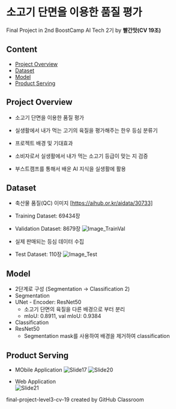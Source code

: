 # 소고기 단면을 이용한 품질 평가
Final Project in 2nd BoostCamp AI Tech 2기 by **빨간맛(CV 19조)**

## Content
- [Project Overview](#Project-Overview)
- [Dataset](#Dataset)
- [Model](#Model)
- [Product Serving](#Product-Serving)

## Project Overview
-  소고기 단면을 이용한 품질 평가

  - 실생활에서 내가 먹는 고기의 육질을 평가해주는 한우 등심 분류기

-  프로젝트 배경 및 기대효과

  - 소비자로서 실생활에서 내가 먹는 소고기 등급이 맞는 지 검증
  - 부스트캠프를 통해서 배운 AI 지식을 실생활에 활용

## Dataset
-  축산물 품질(QC) 이미지 [https://aihub.or.kr/aidata/30733]
  - Training Dataset: 69434장 
  - Validation Dataset: 8679장
![Image_TrainVal](https://user-images.githubusercontent.com/4301916/147234012-482f65f3-ea5f-411a-a177-b489c632e77c.jpg)
 
-  실제 판매되는 등심 데이터 수집 
  - Test Dataset: 110장 
![Image_Test](https://user-images.githubusercontent.com/4301916/147234479-834a246e-61a0-4cc1-94a0-4da794ad3f44.jpg)


## Model
-  2단계로 구성 (Segmentation -> Classification 2)
-  Segmentation  
  - UNet - Encoder: ResNet50
    - 소고기 단면의 육질을 다른 배경으로 부터 분리 
    - mIoU: 0.8911, val mIoU: 0.9384 
-  Classification   
  - ResNet50
    - Segmentation mask를 사용하여 배경을 제거하여 classification

## Product Serving
-  MObile Application
![Slide17](https://user-images.githubusercontent.com/4301916/147235398-abd09838-8de0-486f-ba47-dc18ace445a1.jpg)
![Slide20](https://user-images.githubusercontent.com/4301916/147235450-21ea19bc-75e1-4e01-aaf6-340911114348.jpg)
   
-  Web Application   
![Slide21](https://user-images.githubusercontent.com/4301916/147235460-e3d58c2e-1df4-413d-8e02-b0080d0e2551.jpg)


final-project-level3-cv-19 created by GitHub Classroom
